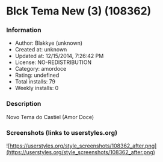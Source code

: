 # Blck Tema New (3) (108362)

### Information
- Author: Blakkye (unknown)
- Created at: unknown
- Updated at: 12/15/2014, 7:26:42 PM
- License: NO-REDISTRIBUTION
- Category: amordoce
- Rating: undefined
- Total installs: 79
- Weekly installs: 0


### Description
Novo Tema do Castiel (Amor Doce)


### Screenshots (links to userstyles.org)
![https://userstyles.org/style_screenshots/108362_after.png](https://userstyles.org/style_screenshots/108362_after.png)


